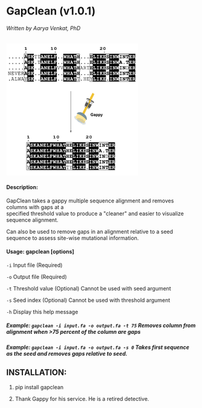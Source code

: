 # GapClean (v1.0.1) 
###### Written by Aarya Venkat, PhD
<img src="gapclean.png" width="350">

#### Description:  
GapClean takes a gappy multiple sequence alignment and removes columns with gaps at a  
specified threshold value to produce a "cleaner" and easier to visualize sequence alignment.

Can also be used to remove gaps in an alignment relative to a seed sequence to assess site-wise mutational
information.  

#### Usage: gapclean [options]

   `-i`   Input file       (Required)

   `-o`   Output file      (Required)

   `-t`   Threshold value  (Optional) Cannot be used with seed argument

   `-s`   Seed index       (Optional) Cannot be used with threshold argument

   `-h`   Display this help message


#####  Example: `gapclean -i input.fa -o output.fa -t 75` Removes column from alignment when >75 percent of the column are gaps 

#####  Example: `gapclean -i input.fa -o output.fa -s 0` Takes first sequence as the seed and removes gaps relative to seed.

  
  
## INSTALLATION:

1. pip install gapclean

2. Thank Gappy for his service. He is a retired detective.
